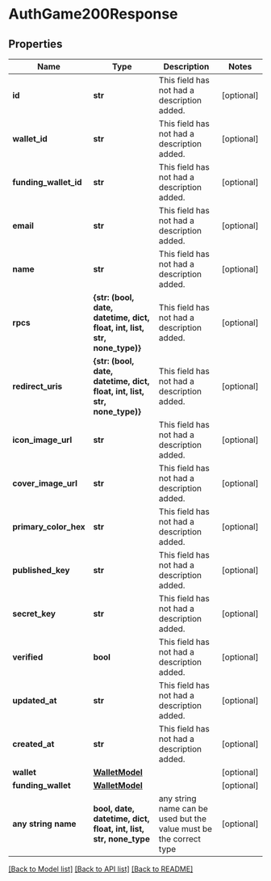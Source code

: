 # AuthGame200Response


## Properties
Name | Type | Description | Notes
------------ | ------------- | ------------- | -------------
**id** | **str** | This field has not had a description added. | [optional] 
**wallet_id** | **str** | This field has not had a description added. | [optional] 
**funding_wallet_id** | **str** | This field has not had a description added. | [optional] 
**email** | **str** | This field has not had a description added. | [optional] 
**name** | **str** | This field has not had a description added. | [optional] 
**rpcs** | **{str: (bool, date, datetime, dict, float, int, list, str, none_type)}** | This field has not had a description added. | [optional] 
**redirect_uris** | **{str: (bool, date, datetime, dict, float, int, list, str, none_type)}** | This field has not had a description added. | [optional] 
**icon_image_url** | **str** | This field has not had a description added. | [optional] 
**cover_image_url** | **str** | This field has not had a description added. | [optional] 
**primary_color_hex** | **str** | This field has not had a description added. | [optional] 
**published_key** | **str** | This field has not had a description added. | [optional] 
**secret_key** | **str** | This field has not had a description added. | [optional] 
**verified** | **bool** | This field has not had a description added. | [optional] 
**updated_at** | **str** | This field has not had a description added. | [optional] 
**created_at** | **str** | This field has not had a description added. | [optional] 
**wallet** | [**WalletModel**](WalletModel.md) |  | [optional] 
**funding_wallet** | [**WalletModel**](WalletModel.md) |  | [optional] 
**any string name** | **bool, date, datetime, dict, float, int, list, str, none_type** | any string name can be used but the value must be the correct type | [optional]

[[Back to Model list]](../README.md#documentation-for-models) [[Back to API list]](../README.md#documentation-for-api-endpoints) [[Back to README]](../README.md)


